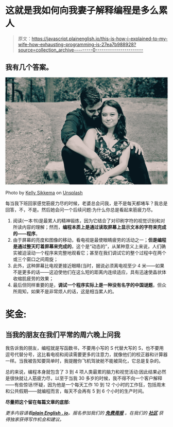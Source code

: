 # 这就是我如何向我妻子解释编程是多么累人

> 原文：<https://javascript.plainenglish.io/this-is-how-i-explained-to-my-wife-how-exhausting-programming-is-27ea7b988928?source=collection_archive---------0----------------------->

## 我有几个答案。

![](img/bb301cf001fe973709c383ee3a6da5f6.png)

Photo by [Kelly Sikkema](https://unsplash.com/@kellysikkema?utm_source=medium&utm_medium=referral) on [Unsplash](https://unsplash.com?utm_source=medium&utm_medium=referral)

每当我下班回家感觉筋疲力尽的时候，老婆总会问我，是不是每天都堵车？我总是回答，不，不是。然后她会问一个后续问题:为什么你总是看起来筋疲力尽。

1.  阅读(一本书)是最累人的精神锻炼，因为它结合了对印刷字符的视觉识别和对所读内容的理解；然而，**编程本质上是通过读取屏幕上显示文本的字符来完成的——程序**。
2.  由于屏幕的亮度和图像的移动，看电视是最使眼睛疲劳的活动之一；**但是编程是通过整天盯着屏幕来完成的**，这个是“动态的”，从某种意义上来说，人们确实被迫滚动一个程序来完整地观看它；甚至在我们调试它的整个过程中在两个或三个窗口之间周旋；
3.  此外，这种屏幕比电视更接近眼睛(当时，据说必须离电视至少 4 米——如果不是更多的话——这迫使他们在这么短的距离内连续适应，具有迅速使晶状体收缩肌疲劳的效果；
4.  最后但同样重要的是，**调试一个程序实际上是一种没有名字的中国谜题**，但众所周知，如果不是非常烦人的话，这是相当累人的。

# 奖金:

## 当我的朋友在我们平常的周六晚上问我

我告诉我的朋友，编程就是写函数书，不要用小写的 S 代替大写的 S，也不要用逗号代替分号，这比看电视和阅读需要更多的注意力，就像他们的校正器和计算器一样。当我被告知要简单时，我提醒你飞机驾驶舱不能被简化，它总是复杂的。

总的来说，编程本身就包含了 3 到 4 项人类最累的脑力和视觉活动:因此结果必然是很快就让人筋疲力尽，以至于当我 30 多岁的时候，我不得不向一个客户解释——有些惊讶/怀疑，因为他是一个每天工作 10 到 12 个小时的工作狂，包括周末和公共假期——就编程而言，每天不会再有 5 到 6 个小时的生产时间。

**尽量把这个留在每篇文章的底部:**

*更多内容请看*[***plain English . io***](http://plainenglish.io/)*。报名参加我们的* [***免费周报***](http://newsletter.plainenglish.io/) *。在我们的* [***社区***](https://discord.gg/GtDtUAvyhW) *获得独家获得写作机会和建议。*